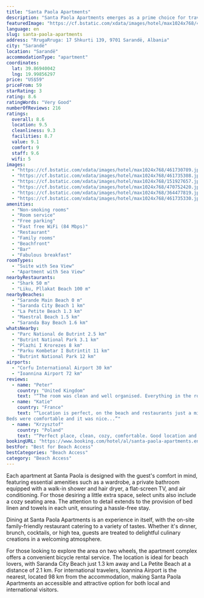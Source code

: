```yaml
---
title: "Santa Paola Apartments"
description: "Santa Paola Apartments emerges as a prime choice for travelers seeking a blend of comfort and convenience, with its prime location just steps away from Sarande Main Beach."
featuredImage: "https://cf.bstatic.com/xdata/images/hotel/max1024x768/461730789.jpg?k=0b567e57f09558c7ae32d0fd54516346c717d0b1b6deb1b37b83077f68a1e871&o=&hp=1"
language: en
slug: santa-paola-apartments
address: "RrugaRruga: 17 Shkurti 139, 9701 Sarandë, Albania"
city: "Sarandë"
location: "Sarandë"
accommodationType: "apartment"
coordinates:
  lat: 39.86940042
  lng: 19.99856297
price: "US$59"
priceFrom: 59
starRating: 3
rating: 8.6
ratingWords: "Very Good"
numberOfReviews: 216
ratings:
  overall: 8.6
  location: 9.5
  cleanliness: 9.3
  facilities: 8.7
  value: 9.1
  comfort: 9
  staff: 9.6
  wifi: 5
images:
  - "https://cf.bstatic.com/xdata/images/hotel/max1024x768/461730789.jpg?k=0b567e57f09558c7ae32d0fd54516346c717d0b1b6deb1b37b83077f68a1e871&o=&hp=1"
  - "https://cf.bstatic.com/xdata/images/hotel/max1024x768/461735308.jpg?k=57bff66b0340232ca0d61962a5892c5a55af8f41deb6f3b2888c26e615f64dea&o=&hp=1"
  - "https://cf.bstatic.com/xdata/images/hotel/max1024x768/151927657.jpg?k=f2248249f123a24547656f3351ea78ef170368cdbd56083a553e9db2f50f36cd&o=&hp=1"
  - "https://cf.bstatic.com/xdata/images/hotel/max1024x768/470752420.jpg?k=417123f57e3b64002452418ba24fd474e526296382b689219e49729763fcd5f7&o=&hp=1"
  - "https://cf.bstatic.com/xdata/images/hotel/max1024x768/364477819.jpg?k=b9abeb3b64c1d49beda84fe7bd1ab4dc181aa28e705746c2ea475b9bf07ae3c3&o=&hp=1"
  - "https://cf.bstatic.com/xdata/images/hotel/max1024x768/461735330.jpg?k=ee01c3ec7e5e3db4ed3b36d4c11f4a0f8b3eb9bb5787f9d3f903cb050844f90e&o=&hp=1"
amenities:
  - "Non-smoking rooms"
  - "Room service"
  - "Free parking"
  - "Fast free WiFi (84 Mbps)"
  - "Restaurant"
  - "Family rooms"
  - "Beachfront"
  - "Bar"
  - "Fabulous breakfast"
roomTypes:
  - "Suite with Sea View"
  - "Apartment with Sea View"
nearbyRestaurants:
  - "Shark 50 m"
  - "Liku, Pllakat Beach 100 m"
nearbyBeaches:
  - "Sarande Main Beach 0 m"
  - "Saranda City Beach 1 km"
  - "La Petite Beach 1.3 km"
  - "Maestral Beach 1.5 km"
  - "Saranda Bay Beach 1.6 km"
whatsNearby:
  - "Parc National de Butrint 2.5 km"
  - "Butrint National Park 3.1 km"
  - "Plazhi I Krorezes 8 km"
  - "Parku Kombetar I Butrintit 11 km"
  - "Butrint National Park 12 km"
airports:
  - "Corfu International Airport 30 km"
  - "Ioannina Airport 72 km"
reviews:
  - name: "Peter"
    country: "United Kingdom"
    text: "“The room was clean and well organised. Everything in the room was very good. The breakfast served was too good and neat. We were group of 4 and well enjoyed the stay.”"
  - name: "Katie"
    country: "France"
    text: "“Location is perfect, on the beach and restaurants just a minute walk away. Staff responsiveness and their help on arrival was amazing, plus breakfast delivered to the apartment on time every morning was great.
Beds were comfortable and it was nice...”"
  - name: "Krzysztof"
    country: "Poland"
    text: "“Perfect place, clean, cozy, comfortable. Good location and breakfast. Thank for your hospitality. I hope to back again. Everything was perfekt”"
bookingURL: "https://www.booking.com/hotel/al/santa-paola-apartments.en-gb.html?aid=8035640"
bestFor: "Best for Beach Access"
bestCategories: "Beach Access"
category: "Beach Access"
---
```


Each apartment at Santa Paola is designed with the guest's comfort in mind, featuring essential amenities such as a wardrobe, a private bathroom equipped with a walk-in shower and hair dryer, a flat-screen TV, and air conditioning. For those desiring a little extra space, select units also include a cozy seating area. The attention to detail extends to the provision of bed linen and towels in each unit, ensuring a hassle-free stay.

Dining at Santa Paola Apartments is an experience in itself, with the on-site family-friendly restaurant catering to a variety of tastes. Whether it's dinner, brunch, cocktails, or high tea, guests are treated to delightful culinary creations in a welcoming atmosphere.

For those looking to explore the area on two wheels, the apartment complex offers a convenient bicycle rental service. The location is ideal for beach lovers, with Saranda City Beach just 1.3 km away and La Petite Beach at a distance of 2.1 km. For international travelers, Ioannina Airport is the nearest, located 98 km from the accommodation, making Santa Paola Apartments an accessible and attractive option for both local and international visitors.
